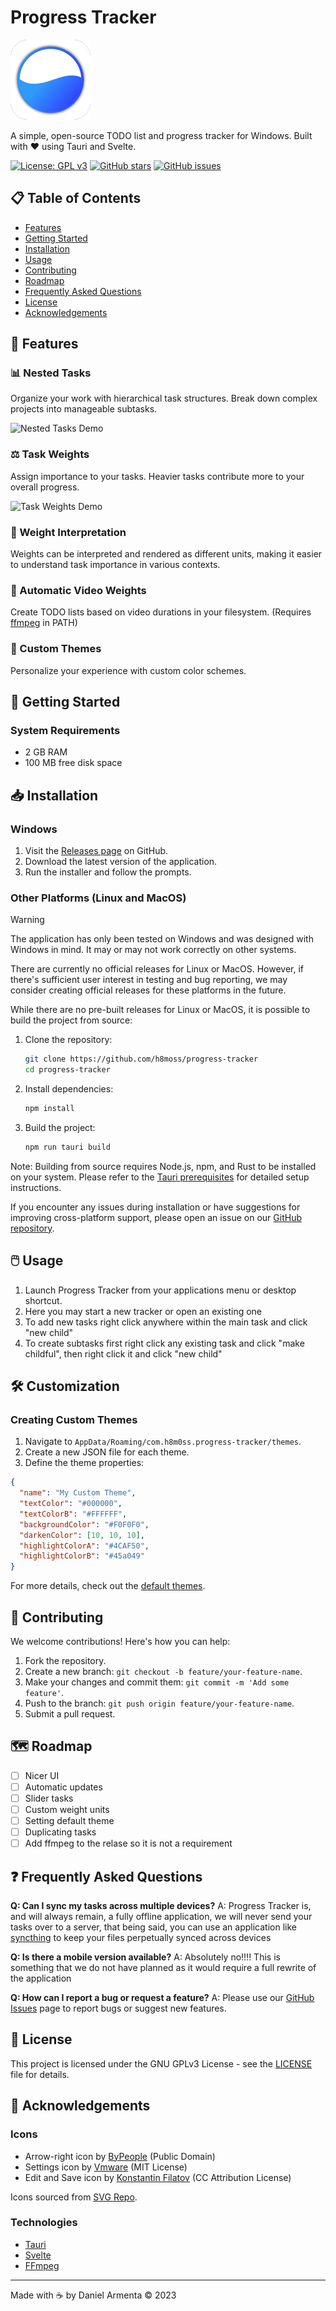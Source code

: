 # Progress Tracker

![Progress Tracker Logo](https://github.com/h8moss/progress-tracker/raw/main/src-tauri/icons/128x128.png)

A simple, open-source TODO list and progress tracker for Windows. Built with ❤️ using Tauri and Svelte.

[![License: GPL v3](https://img.shields.io/badge/License-GPLv3-blue.svg)](https://www.gnu.org/licenses/gpl-3.0)
[![GitHub stars](https://img.shields.io/github/stars/h8moss/progress-tracker.svg)](https://github.com/h8moss/progress-tracker/stargazers)
[![GitHub issues](https://img.shields.io/github/issues/h8moss/progress-tracker.svg)](https://github.com/h8moss/progress-tracker/issues)

## 📋 Table of Contents
- [Features](#-features)
- [Getting Started](#-getting-started)
- [Installation](#-installation)
- [Usage](#%EF%B8%8F-usage)
- [Contributing](#-contributing)
- [Roadmap](#%EF%B8%8F-roadmap)
- [Frequently Asked Questions](#-frequently-asked-questions)
- [License](#-license)
- [Acknowledgements](#-acknowledgements)

## 🌟 Features

### 📊 Nested Tasks
Organize your work with hierarchical task structures. Break down complex projects into manageable subtasks.

![Nested Tasks Demo](https://github.com/h8moss/progress-tracker/assets/43828996/8caff440-8763-409a-b100-11ae87fd14fd)

### ⚖️ Task Weights
Assign importance to your tasks. Heavier tasks contribute more to your overall progress.

![Task Weights Demo](https://github.com/h8moss/progress-tracker/assets/43828996/24107f7d-bb17-4acd-bc13-6db4cff461c7)

### 🔢 Weight Interpretation
Weights can be interpreted and rendered as different units, making it easier to understand task importance in various contexts.

### 🎥 Automatic Video Weights
Create TODO lists based on video durations in your filesystem. (Requires [ffmpeg](https://ffmpeg.org/download.html) in PATH)

### 🎨 Custom Themes
Personalize your experience with custom color schemes.

## 🚀 Getting Started

### System Requirements
- 2 GB RAM 
- 100 MB free disk space

## 📥 Installation

### Windows
1. Visit the [Releases page](https://github.com/h8moss/progress-tracker/releases) on GitHub.
2. Download the latest version of the application.
3. Run the installer and follow the prompts.

### Other Platforms (Linux and MacOS)
> [!WARNING]
> The application has only been tested on Windows and was designed with Windows in mind. It may or may not work correctly on other systems.
> 
> There are currently no official releases for Linux or MacOS. However, if there's sufficient user interest in testing and bug reporting, we may consider creating official releases for these platforms in the future.

While there are no pre-built releases for Linux or MacOS, it is possible to build the project from source:

1. Clone the repository:
   ```bash
   git clone https://github.com/h8moss/progress-tracker
   cd progress-tracker
   ```

2. Install dependencies:
   ```bash
   npm install
   ```

3. Build the project:
   ```bash
   npm run tauri build
   ```

Note: Building from source requires Node.js, npm, and Rust to be installed on your system. Please refer to the [Tauri prerequisites](https://tauri.app/v1/guides/getting-started/prerequisites) for detailed setup instructions.

If you encounter any issues during installation or have suggestions for improving cross-platform support, please open an issue on our [GitHub repository](https://github.com/h8moss/progress-tracker/issues).
## 🖱️ Usage

1. Launch Progress Tracker from your applications menu or desktop shortcut.
2. Here you may start a new tracker or open an existing one
3. To add new tasks right click anywhere within the main task and click "new child"
4. To create subtasks first right click any existing task and click "make childful", then right click it and click "new child"

## 🛠️ Customization

### Creating Custom Themes

1. Navigate to `AppData/Roaming/com.h8m0ss.progress-tracker/themes`.
2. Create a new JSON file for each theme.
3. Define the theme properties:

```json
{
  "name": "My Custom Theme",
  "textColor": "#000000",
  "textColorB": "#FFFFFF",
  "backgroundColor": "#F0F0F0",
  "darkenColor": [10, 10, 10],
  "highlightColorA": "#4CAF50",
  "highlightColorB": "#45a049"
}
```

For more details, check out the [default themes](https://github.com/h8moss/progress-tracker/blob/main/src/lib/ProgressNode/constants.ts).

## 🤝 Contributing

We welcome contributions! Here's how you can help:

1. Fork the repository.
2. Create a new branch: `git checkout -b feature/your-feature-name`.
3. Make your changes and commit them: `git commit -m 'Add some feature'`.
4. Push to the branch: `git push origin feature/your-feature-name`.
5. Submit a pull request.

## 🗺️ Roadmap

- [ ] Nicer UI
- [ ] Automatic updates
- [ ] Slider tasks
- [ ] Custom weight units
- [ ] Setting default theme
- [ ] Duplicating tasks
- [ ] Add ffmpeg to the relase so it is not a requirement

## ❓ Frequently Asked Questions

**Q: Can I sync my tasks across multiple devices?**
A: Progress Tracker is, and will always remain, a fully offline application, we will never send your tasks over to a server, that being said, you can use an application like [syncthing](https://syncthing.net/) to keep your files perpetually synced across devices

**Q: Is there a mobile version available?**
A: Absolutely no!!!! This is something that we do not have planned as it would require a full rewrite of the application

**Q: How can I report a bug or request a feature?**
A: Please use our [GitHub Issues](https://github.com/h8moss/progress-tracker/issues) page to report bugs or suggest new features.

## 📄 License

This project is licensed under the GNU GPLv3 License - see the [LICENSE](LICENSE) file for details.

## 🙏 Acknowledgements

### Icons
- Arrow-right icon by [ByPeople](https://www.bypeople.com?ref=svgrepo.com) (Public Domain)
- Settings icon by [Vmware](https://github.com/vmware/clarity-assets?ref=svgrepo.com) (MIT License)
- Edit and Save icon by [Konstantin Filatov](https://www.figma.com/@thinkcly?ref=svgrepo.com) (CC Attribution License)

Icons sourced from [SVG Repo](https://www.svgrepo.com).

### Technologies
- [Tauri](https://tauri.app/)
- [Svelte](https://svelte.dev/)
- [FFmpeg](https://ffmpeg.org/)

---

Made with ☕ by Daniel Armenta © 2023

